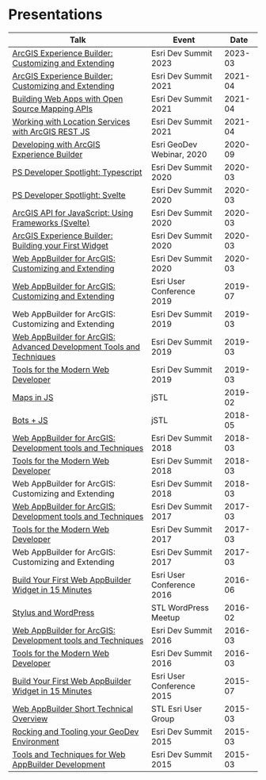 # Presentations

| Talk                                                                                                                                                             | Event                     | Date    |
| ---------------------------------------------------------------------------------------------------------------------------------------------------------------- | ------------------------- | ------- |
| [ArcGIS Experience Builder: Customizing and Extending](https://github.com/EsriDevEvents/experience-builder-customizing-and-extending-dev-summit-2023)                   | Esri Dev Summit 2023 | 2023-03 |
| [ArcGIS Experience Builder: Customizing and Extending](https://github.com/gavinr/experience-builder-customizing-and-extending-dev-summit-2021)                   | Esri Dev Summit 2021 | 2021-04 |
| [Building Web Apps with Open Source Mapping APIs](https://github.com/jwasilgeo/ds2021-building-web-apps-with-open-source-mapping-apis)                   | Esri Dev Summit 2021 | 2021-04 |
| [Working with Location Services with ArcGIS REST JS](https://github.com/jwasilgeo/ds2021-working-with-location-services-with-arcgis-rest-js)                   | Esri Dev Summit 2021 | 2021-04 |
| [Developing with ArcGIS Experience Builder](https://github.com/gavinr/presentations/tree/master/src/developing-with-arcgis-experience-builder)                   | Esri GeoDev Webinar, 2020 | 2020-09 |
| [PS Developer Spotlight: Typescript](https://www.youtube.com/watch?v=EmJ4x4KeX58)                                                                                                                               | Esri Dev Summit 2020      | 2020-03 |
| [PS Developer Spotlight: Svelte](https://www.youtube.com/watch?v=Y_EVrWtBnow)                                                                                                                                    | Esri Dev Summit 2020      | 2020-03 |
| [ArcGIS API for JavaScript: Using Frameworks (Svelte)](https://github.com/gavinr/presentations/tree/master/src/js-frameworks-2020)                                                             | Esri Dev Summit 2020      | 2020-03 |
| [ArcGIS Experience Builder: Building your First Widget](https://github.com/gavinr/presentations/tree/master/src/experience-builder-build-your-first-widget-2020) | Esri Dev Summit 2020      | 2020-03 |
| [Web AppBuilder for ArcGIS: Customizing and Extending](https://github.com/gavinr/web-appbuilder-customizing-and-extending-dev-summit-2020)                       | Esri Dev Summit 2020      | 2020-03 |
| [Web AppBuilder for ArcGIS: Customizing and Extending](https://github.com/gavinr/web-appbuilder-customizing-and-extending-uc-2019)                               | Esri User Conference 2019 | 2019-07 |
| Web AppBuilder for ArcGIS: Customizing and Extending                                                                                                             | Esri Dev Summit 2019      | 2019-03 |
| [Web AppBuilder for ArcGIS: Advanced Development Tools and Techniques](https://github.com/gavinr/web-appbuilder-tools-techniques-dev-summit-2019)                | Esri Dev Summit 2019      | 2019-03 |
| [Tools for the Modern Web Developer](https://github.com/jpeterson/devsummit-2019)                                                                                | Esri Dev Summit 2019      | 2019-03 |
| [Maps in JS](https://github.com/gavinr/presentations/tree/master/src/maps-in-js)                                                                                 | jSTL                      | 2019-02 |
| [Bots + JS](https://github.com/gavinr/presentations/tree/master/src/bots-js)                                                                                     | jSTL                      | 2018-05 |
| [Web AppBuilder for ArcGIS: Development tools and Techniques](https://github.com/gavinr/web-appbuilder-tools-techniques-dev-summit-2018)                         | Esri Dev Summit 2018      | 2018-03 |
| [Tools for the Modern Web Developer](http://slides.com/joshpeterson/devsummit18#/)                                                                               | Esri Dev Summit 2018      | 2018-03 |
| Web AppBuilder for ArcGIS: Customizing and Extending                                                                                                             | Esri Dev Summit 2018      | 2018-03 |
| [Web AppBuilder for ArcGIS: Development tools and Techniques](https://github.com/gavinr/web-appbuilder-tools-techniques-dev-summit-2017)                         | Esri Dev Summit 2017      | 2017-03 |
| [Tools for the Modern Web Developer](https://github.com/jpeterson/devsummit-2017-modern-tools)                                                                   | Esri Dev Summit 2017      | 2017-03 |
| Web AppBuilder for ArcGIS: Customizing and Extending                                                                                                             | Esri Dev Summit 2017      | 2017-03 |
| [Build Your First Web AppBuilder Widget in 15 Minutes](https://github.com/gavinr/presentations/tree/master/src/web-app-builder-build-your-first-widget-2016)     | Esri User Conference 2016 | 2016-06 |
| [Stylus and WordPress](http://gavinr.github.io/presentations/stylus-wordpress)                                                                                   | STL WordPress Meetup      | 2016-02 |
| [Web AppBuilder for ArcGIS: Development tools and Techniques](https://github.com/gavinr/web-appbuilder-tools-techniques-dev-summit-2016)                         | Esri Dev Summit 2016      | 2016-03 |
| [Tools for the Modern Web Developer](https://github.com/jpeterson/devsummit-2016-modern-tools)                                                                   | Esri Dev Summit 2016      | 2016-03 |
| [Build Your First Web AppBuilder Widget in 15 Minutes](http://gavinr.github.io/presentations/web-app-builder-build-your-first-widget-2015/slides.pdf)            | Esri User Conference 2015 | 2015-07 |
| [Web AppBuilder Short Technical Overview](http://gavinr.github.io/presentations/web-app-builder-short-overview/slides/)                                          | STL Esri User Group       | 2015-03 |
| [Rocking and Tooling your GeoDev Environment](http://jpeterson.github.io/devsummit-2015-geodev-environment)                                                      | Esri Dev Summit 2015      | 2015-03 |
| [Tools and Techniques for Web AppBuilder Development](http://gavinr.github.io/web-appbuilder-tools-techniques-dev-summit-2015)                                   | Esri Dev Summit 2015      | 2015-03 |
